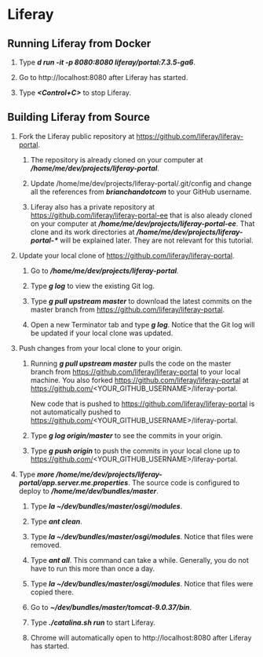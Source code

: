 # Liferay

## Running Liferay from Docker

1. Type ***d run -it -p 8080:8080 liferay/portal:7.3.5-ga6***.

1. Go to http://localhost:8080 after Liferay has started.

1. Type ***<Control+C>*** to stop Liferay.

## Building Liferay from Source

1. Fork the Liferay public repository at https://github.com/liferay/liferay-portal.

	1. The repository is already cloned on your computer at ***/home/me/dev/projects/liferay-portal***.

	1. Update /home/me/dev/projects/liferay-portal/.git/config and change all the references from ***brianchandotcom*** to your GitHub username.

	1. Liferay also has a private repository at https://github.com/liferay/liferay-portal-ee that is also aleady cloned on your computer at ***/home/me/dev/projects/liferay-portal-ee***. That clone and its work directories at ***/home/me/dev/projects/liferay-portal-\**** will be explained later. They are not relevant for this tutorial.

1. Update your local clone of https://github.com/liferay/liferay-portal.

	1. Go to ***/home/me/dev/projects/liferay-portal***.

	1. Type ***g log*** to view the existing Git log.

	1. Type ***g pull upstream master*** to download the latest commits on the master branch from https://github.com/liferay/liferay-portal.

	1. Open a new Terminator tab and type ***g log***. Notice that the Git log will be updated if your local clone was updated.

1. Push changes from your local clone to your origin.

	1. Running ***g pull upstream master*** pulls the code on the master branch from https://github.com/liferay/liferay-portal to your local machine. You also forked https://github.com/liferay/liferay-portal at https://github.com/<YOUR_GITHUB_USERNAME>/liferay-portal.

		New code that is pushed to https://github.com/liferay/liferay-portal is not automatically pushed to https://github.com/<YOUR_GITHUB_USERNAME>/liferay-portal.

	1. Type ***g log origin/master*** to see the commits in your origin. 

	1. Type ***g push origin*** to push the commits in your local clone up to https://github.com/<YOUR_GITHUB_USERNAME>/liferay-portal.

1. Type ***more /home/me/dev/projects/liferay-portal/app.server.me.properties***. The source code is configured to deploy to ***/home/me/dev/bundles/master***.

	1. Type ***la ~/dev/bundles/master/osgi/modules***.

	1. Type ***ant clean***.

	1. Type ***la ~/dev/bundles/master/osgi/modules***. Notice that files were removed.

	1. Type ***ant all***. This command can take a while. Generally, you do not have to run this more than once a day.

	1. Type ***la ~/dev/bundles/master/osgi/modules***. Notice that files were copied there.

	1. Go to ***~/dev/bundles/master/tomcat-9.0.37/bin***.

	1. Type ***./catalina.sh run*** to start Liferay.

	1. Chrome will automatically open to http://localhost:8080 after Liferay has started.